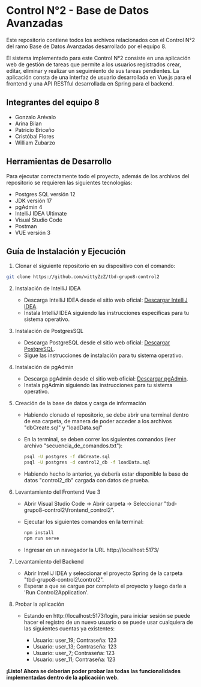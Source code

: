 # Control N°2 - Base de Datos Avanzadas
Este repositorio contiene todos los archivos relacionados con el Control N°2 del ramo Base de Datos Avanzadas desarrollado por el equipo 8.

El sistema implementado para este Control N°2 consiste en una aplicación web de gestión de tareas que permite a los usuarios registrados crear, editar, eliminar
y realizar un seguimiento de sus tareas pendientes. La aplicación consta de una interfaz de usuario desarrollada en Vue.js para el frontend y una API RESTful desarrollada en
Spring para el backend.

## Integrantes del equipo 8
* Gonzalo Arévalo
* Arina Bilan
* Patricio Briceño
* Cristóbal Flores
* William Zubarzo

## Herramientas de Desarrollo
Para ejecutar correctamente todo el proyecto, además de los archivos del repositorio se requieren las siguientes tecnologías:

* Postgres SQL versión 12
* JDK versión 17
* pgAdmin 4
* IntelliJ IDEA Ultimate
* Visual Studio Code
* Postman
* VUE versión 3

## Guía de Instalación y Ejecución

1. Clonar el siguiente repositorio en su dispositivo con el comando:

```sh
git clone https://github.com/wittyZzZ/tbd-grupo8-control2
```

2. Instalación de IntelliJ IDEA
   
    * Descarga IntelliJ IDEA desde el sitio web oficial: [Descargar IntelliJ IDEA](https://www.jetbrains.com/idea/download/).
    * Instala IntelliJ IDEA siguiendo las instrucciones específicas para tu sistema operativo.
  
3. Instalación de PostgresSQL
   
    * Descarga PostgreSQL desde el sitio web oficial: [Descargar PostgreSQL](https://www.postgresql.org/download/).
    * Sigue las instrucciones de instalación para tu sistema operativo.
  
4. Instalación de pgAdmin

    * Descarga pgAdmin desde el sitio web oficial: [Descargar pgAdmin](https://www.pgadmin.org/download/).
    * Instala pgAdmin siguiendo las instrucciones para tu sistema operativo.

5. Creación de la base de datos y carga de información

    * Habiendo clonado el repositorio, se debe abrir una terminal dentro de esa carpeta, de manera de poder acceder a los archivos "dbCreate.sql" y "loadData.sql"
    * En la terminal, se deben correr los siguientes comandos (leer archivo "secuencia_de_comandos.txt"):
  
      ```sh
      psql -U postgres -f dbCreate.sql
      psql -U postgres -d control2_db -f loadData.sql
      ```
    * Habiendo hecho lo anterior, ya debería estar disponible la base de datos "control2_db" cargada con datos de prueba.
      
6. Levantamiento del Frontend Vue 3

    * Abrir Visual Studio Code -> Abrir carpeta -> Seleccionar "tbd-grupo8-control2\frontend_control2".
    * Ejecutar los siguientes comandos en la terminal:
      
      ```sh
      npm install
      npm run serve
      ```
    * Ingresar en un navegador la URL http://localhost:5173/

7. Levantamiento del Backend

    * Abrir IntelliJ IDEA y seleccionar el proyecto Spring de la carpeta "tbd-grupo8-control2\control2".
    * Esperar a que se cargue por completo el proyecto y luego darle a 'Run Control2Application'.
  

8. Probar la aplicación

    * Estando en http://localhost:5173/login, para iniciar sesión se puede hacer el registro de un nuevo usuario o se puede usar cualquiera de las siguientes cuentas ya existentes:
      
        * Usuario: user_19; Contraseña: 123
        * Usuario: user_13; Contraseña: 123
        * Usuario: user_7; Contraseña: 123
        * Usuario: user_11; Contraseña: 123

**¡Listo! Ahora se deberían poder probar las todas las funcionalidades implementadas dentro de la aplicación web.**
       

















